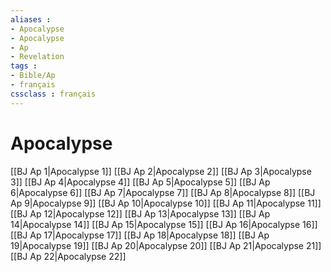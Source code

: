 ```yaml
---
aliases : 
- Apocalypse
- Apocalypse
- Ap
- Revelation
tags : 
- Bible/Ap
- français
cssclass : français
---
```


# Apocalypse

[[BJ Ap 1|Apocalypse 1]]
[[BJ Ap 2|Apocalypse 2]]
[[BJ Ap 3|Apocalypse 3]]
[[BJ Ap 4|Apocalypse 4]]
[[BJ Ap 5|Apocalypse 5]]
[[BJ Ap 6|Apocalypse 6]]
[[BJ Ap 7|Apocalypse 7]]
[[BJ Ap 8|Apocalypse 8]]
[[BJ Ap 9|Apocalypse 9]]
[[BJ Ap 10|Apocalypse 10]]
[[BJ Ap 11|Apocalypse 11]]
[[BJ Ap 12|Apocalypse 12]]
[[BJ Ap 13|Apocalypse 13]]
[[BJ Ap 14|Apocalypse 14]]
[[BJ Ap 15|Apocalypse 15]]
[[BJ Ap 16|Apocalypse 16]]
[[BJ Ap 17|Apocalypse 17]]
[[BJ Ap 18|Apocalypse 18]]
[[BJ Ap 19|Apocalypse 19]]
[[BJ Ap 20|Apocalypse 20]]
[[BJ Ap 21|Apocalypse 21]]
[[BJ Ap 22|Apocalypse 22]]
